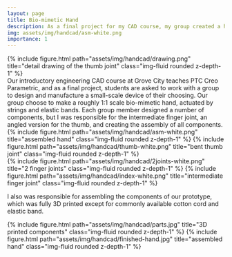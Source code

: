 ```yaml
---
layout: page
title: Bio-mimetic Hand
description: As a final project for my CAD course, my group created a human-like hand actuated by strings.
img: assets/img/handcad/asm-white.png
importance: 1
---
```

<div class="row justify-content-sm-center">
    <div class="col-md-8 mt-3 mt-md-0">
        {% include figure.html path="assets/img/handcad/drawing.png" title="detail drawing of the thumb joint" class="img-fluid rounded z-depth-1" %}
    </div>
</div>
Our introductory engineering CAD course at Grove City teaches PTC Creo Parametric, and as a final project, students are asked to work with a group to design and manufacture a small-scale device of their choosing. Our group choose to make a roughly 1:1 scale bio-mimetic hand, actuated by strings and elastic bands. Each group member designed a number of components, but I was responsible for the intermediate finger joint, an angled version for the thumb, and creating the assembly of all components.
<div class="row justify-content-sm-center">
    <div class="col-md-5 mt-3 mt-md-0">
        {% include figure.html path="assets/img/handcad/asm-white.png" title="assembled hand" class="img-fluid rounded z-depth-1" %}
        {% include figure.html path="assets/img/handcad/thumb-white.png" title="bent thumb joint" class="img-fluid rounded z-depth-1" %}
    </div>
    <div class="col-md-5 mt-3 mt-md-0">
        {% include figure.html path="assets/img/handcad/2joints-white.png" title="2 finger joints" class="img-fluid rounded z-depth-1" %}
        {% include figure.html path="assets/img/handcad/index-white.png" title="intermediate finger joint" class="img-fluid rounded z-depth-1" %}
    </div>
</div>

I also was responsible for assembling the components of our prototype, which was fully 3D printed except for commonly available cotton cord and elastic band.

<div class="row justify-content-sm-center">
    <div class="col-sm-7 align-self-center">
        {% include figure.html path="assets/img/handcad/parts.jpg" title="3D printed components" class="img-fluid rounded z-depth-1" %}
        {% include figure.html path="assets/img/handcad/finished-hand.jpg" title="assembled hand" class="img-fluid rounded z-depth-1" %}
    </div>
</div>

